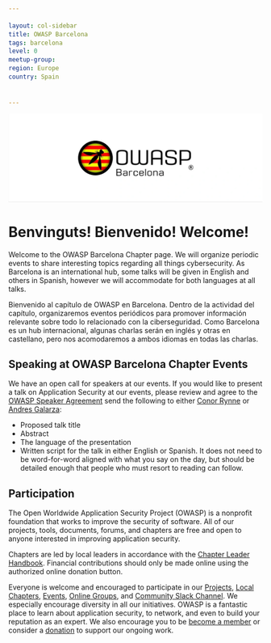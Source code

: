 ```yaml
---

layout: col-sidebar
title: OWASP Barcelona
tags: barcelona
level: 0
meetup-group: 
region: Europe
country: Spain


---
```


<img src="https://github.com/OWASP/www-chapter-barcelona/blob/adb387ab53fbaeb6b6a12ba6a73aed5338cdb4cb/assets/images/logo-owasp-barcelona.jpeg" />

# Benvinguts! Bienvenido! Welcome!
Welcome to the OWASP Barcelona Chapter page. We will organize periodic events to share interesting topics regarding all things cybersecurity. As Barcelona is an international hub, some talks will be given in English and others in Spanish, however we will accommodate for both languages at all talks.

Bienvenido al capítulo de OWASP en Barcelona. Dentro de la actividad del capítulo, organizaremos eventos periódicos para promover información relevante sobre todo lo relacionado con la ciberseguridad. Como Barcelona es un hub internacional, algunas charlas serán en inglés y otras en castellano, pero nos acomodaremos a ambos idiomas en todas las charlas.

## Speaking at OWASP Barcelona Chapter Events
We have an open call for speakers at our events. If you would like to present a talk on Application Security at our events, please review and agree to the [OWASP Speaker Agreement](/www-policy/speaker-agreement) send the following to either [Conor Rynne](mailto:conor.rynne@owasp.org) or [Andres Galarza](mailto:andres.galarza@owasp.org):

- Proposed talk title
- Abstract
- The language of the presentation
- Written script for the talk in either English or Spanish. It does not need to be word-for-word aligned with what you say on the day, but should be detailed enough that people who must resort to reading can follow.

## Participation
The Open Worldwide Application Security Project (OWASP) is a nonprofit foundation that works to improve the security of software. All of our projects, tools, documents, forums, and chapters are free and open to anyone interested in improving application security. 

Chapters are led by local leaders in accordance with the [Chapter Leader Handbook](/www-policy/rules-of-procedure/chapter-handbook). Financial contributions should only be made online using the authorized online donation button.

Everyone is welcome and encouraged to participate in our [Projects](/projects), [Local Chapters](/chapters), [Events](/events), [Online Groups](https://groups.google.com/a/owasp.com/), and [Community Slack Channel](https://owasp.slack.com/). We especially encourage diversity in all our initiatives. OWASP is a fantastic place to learn about application security, to network, and even to build your reputation as an expert. We also encourage you to be [become a member](/membership) or consider a [donation](/donate) to support our ongoing work.


